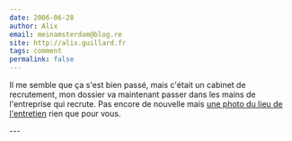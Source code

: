 ```yaml
---
date: 2006-06-28
author: Alix
email: meinamsterdam@blog.re
site: http://alix.guillard.fr
tags: comment
permalink: false
---
```


<p>Il me semble que ça s'est bien passé, mais c'était un cabinet de recrutement, mon dossier va maintenant passer dans les mains de l'entreprise qui recrute. Pas encore de nouvelle mais <a href="https://meinamsterdam.nl/un-tour-a-sloterdijk/">une photo du lieu de l'entretien</a> rien que pour vous.</p>
---